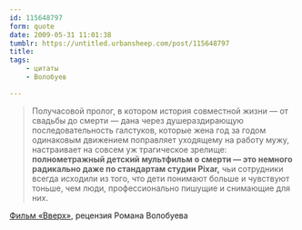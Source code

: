 ```yaml
---
id: 115648797
form: quote
date: 2009-05-31 11:01:38
tumblr: https://untitled.urbansheep.com/post/115648797
title: 
tags:
    - цитаты
    - Волобуев

---
```


<blockquote>
Получасовой пролог, в котором история совместной жизни — от свадьбы до смерти — дана через душераздирающую последовательность галстуков, которые жена год за годом одинаковым движением поправляет уходящему на работу мужу, настраивает на совсем уж трагическое зрелище: <strong>полнометражный детский мультфильм о смерти — это немного радикально даже по стандартам студии Pixar,</strong> чьи сотрудники всегда исходили из того, что дети понимают больше и чувствуют тоньше, чем люди, профессионально пишущие и снимающие для них.
</blockquote>

<a href="http://www.afisha.ru/movie/193336/review/278254/">Фильм «Вверх»</a>, рецензия Романа Волобуева
